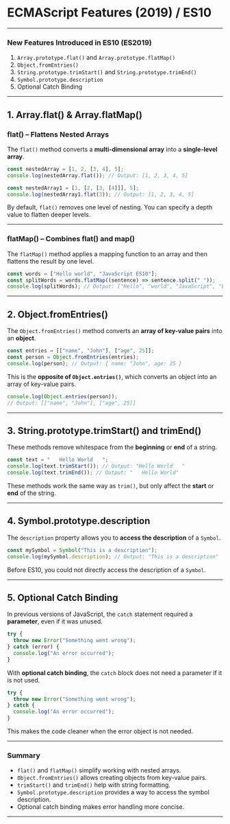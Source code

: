 # **ECMAScript Features (2019) / ES10**  

---

### **New Features Introduced in ES10 (ES2019)**  
1. `Array.prototype.flat()` and `Array.prototype.flatMap()`  
2. `Object.fromEntries()`  
3. `String.prototype.trimStart()` and `String.prototype.trimEnd()`  
4. `Symbol.prototype.description`  
5. Optional Catch Binding  

---

## **1. Array.flat() & Array.flatMap()**  

### **flat() – Flattens Nested Arrays**  

The `flat()` method converts a **multi-dimensional array** into a **single-level array**.  

```javascript
const nestedArray = [1, 2, [3, 4], 5];
console.log(nestedArray.flat()); // Output: [1, 2, 3, 4, 5]

const nestedArray1 = [1, [2, [3, [4]]], 5];
console.log(nestedArray1.flat(3)); // Output: [1, 2, 3, 4, 5]
```

By default, `flat()` removes one level of nesting. You can specify a depth value to flatten deeper levels.  

---

### **flatMap() – Combines flat() and map()**  

The `flatMap()` method applies a mapping function to an array and then flattens the result by one level.  

```javascript
const words = ["Hello world", "JavaScript ES10"];
const splitWords = words.flatMap((sentence) => sentence.split(" "));
console.log(splitWords); // Output: ["Hello", "world", "JavaScript", "ES10"]
```

---

## **2. Object.fromEntries()**  

The `Object.fromEntries()` method converts an **array of key-value pairs** into an **object**.  

```javascript
const entries = [["name", "John"], ["age", 25]];
const person = Object.fromEntries(entries);
console.log(person); // Output: { name: "John", age: 25 }
```

This is the **opposite of `Object.entries()`**, which converts an object into an array of key-value pairs.  

```javascript
console.log(Object.entries(person)); 
// Output: [["name", "John"], ["age", 25]]
```

---

## **3. String.prototype.trimStart() and trimEnd()**  

These methods remove whitespace from the **beginning** or **end** of a string.  

```javascript
const text = "   Hello World   ";
console.log(text.trimStart()); // Output: "Hello World   "
console.log(text.trimEnd()); // Output: "   Hello World"
```

These methods work the same way as `trim()`, but only affect the **start** or **end** of the string.  

---

## **4. Symbol.prototype.description**  

The `description` property allows you to **access the description** of a `Symbol`.  

```javascript
const mySymbol = Symbol("This is a description");
console.log(mySymbol.description); // Output: "This is a description"
```

Before ES10, you could not directly access the description of a `Symbol`.  

---

## **5. Optional Catch Binding**  

In previous versions of JavaScript, the `catch` statement required a **parameter**, even if it was unused.  

```javascript
try {
  throw new Error("Something went wrong");
} catch (error) {
  console.log("An error occurred");
}
```

With **optional catch binding**, the `catch` block does not need a parameter if it is not used.  

```javascript
try {
  throw new Error("Something went wrong");
} catch {
  console.log("An error occurred");
}
```

This makes the code cleaner when the error object is not needed.  

---

### **Summary**  
- `flat()` and `flatMap()` simplify working with nested arrays.  
- `Object.fromEntries()` allows creating objects from key-value pairs.  
- `trimStart()` and `trimEnd()` help with string formatting.  
- `Symbol.prototype.description` provides a way to access the symbol description.  
- Optional catch binding makes error handling more concise.  

---